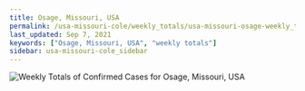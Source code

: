 ```yaml
---
title: Osage, Missouri, USA
permalink: /usa-missouri-cole/weekly_totals/usa-missouri-osage-weekly_totals.html
last_updated: Sep 7, 2021
keywords: ["Osage, Missouri, USA", "weekly totals"]
sidebar: usa-missouri-cole_sidebar
---
```


![Weekly Totals of Confirmed Cases for Osage, Missouri, USA](/covid_tracker/images/graphs/usa-missouri-osage-weekly_totals_graph.png)
